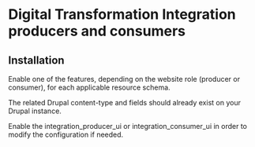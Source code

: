 # Digital Transformation Integration producers and consumers

## Installation

Enable one of the features, depending on the website role (producer or consumer),
for each applicable resource schema.

The related Drupal content-type and fields should already exist on your Drupal instance.

Enable the integration_producer_ui or integration_consumer_ui in order to modify
the configuration if needed.
